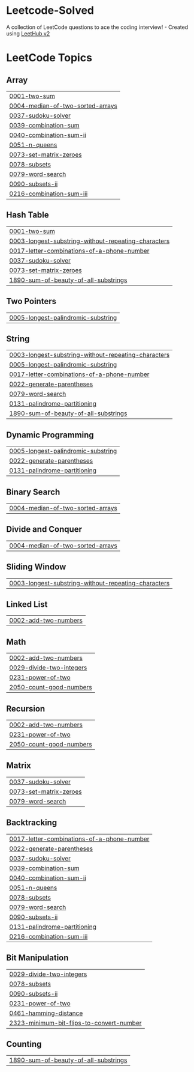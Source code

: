 # Leetcode-Solved
A collection of LeetCode questions to ace the coding interview! - Created using [LeetHub v2](https://github.com/arunbhardwaj/LeetHub-2.0)

<!---LeetCode Topics Start-->
# LeetCode Topics
## Array
|  |
| ------- |
| [0001-two-sum](https://github.com/mrinal-mann/Leetcode-Solved/tree/master/0001-two-sum) |
| [0004-median-of-two-sorted-arrays](https://github.com/mrinal-mann/Leetcode-Solved/tree/master/0004-median-of-two-sorted-arrays) |
| [0037-sudoku-solver](https://github.com/mrinal-mann/Leetcode-Solved/tree/master/0037-sudoku-solver) |
| [0039-combination-sum](https://github.com/mrinal-mann/Leetcode-Solved/tree/master/0039-combination-sum) |
| [0040-combination-sum-ii](https://github.com/mrinal-mann/Leetcode-Solved/tree/master/0040-combination-sum-ii) |
| [0051-n-queens](https://github.com/mrinal-mann/Leetcode-Solved/tree/master/0051-n-queens) |
| [0073-set-matrix-zeroes](https://github.com/mrinal-mann/Leetcode-Solved/tree/master/0073-set-matrix-zeroes) |
| [0078-subsets](https://github.com/mrinal-mann/Leetcode-Solved/tree/master/0078-subsets) |
| [0079-word-search](https://github.com/mrinal-mann/Leetcode-Solved/tree/master/0079-word-search) |
| [0090-subsets-ii](https://github.com/mrinal-mann/Leetcode-Solved/tree/master/0090-subsets-ii) |
| [0216-combination-sum-iii](https://github.com/mrinal-mann/Leetcode-Solved/tree/master/0216-combination-sum-iii) |
## Hash Table
|  |
| ------- |
| [0001-two-sum](https://github.com/mrinal-mann/Leetcode-Solved/tree/master/0001-two-sum) |
| [0003-longest-substring-without-repeating-characters](https://github.com/mrinal-mann/Leetcode-Solved/tree/master/0003-longest-substring-without-repeating-characters) |
| [0017-letter-combinations-of-a-phone-number](https://github.com/mrinal-mann/Leetcode-Solved/tree/master/0017-letter-combinations-of-a-phone-number) |
| [0037-sudoku-solver](https://github.com/mrinal-mann/Leetcode-Solved/tree/master/0037-sudoku-solver) |
| [0073-set-matrix-zeroes](https://github.com/mrinal-mann/Leetcode-Solved/tree/master/0073-set-matrix-zeroes) |
| [1890-sum-of-beauty-of-all-substrings](https://github.com/mrinal-mann/Leetcode-Solved/tree/master/1890-sum-of-beauty-of-all-substrings) |
## Two Pointers
|  |
| ------- |
| [0005-longest-palindromic-substring](https://github.com/mrinal-mann/Leetcode-Solved/tree/master/0005-longest-palindromic-substring) |
## String
|  |
| ------- |
| [0003-longest-substring-without-repeating-characters](https://github.com/mrinal-mann/Leetcode-Solved/tree/master/0003-longest-substring-without-repeating-characters) |
| [0005-longest-palindromic-substring](https://github.com/mrinal-mann/Leetcode-Solved/tree/master/0005-longest-palindromic-substring) |
| [0017-letter-combinations-of-a-phone-number](https://github.com/mrinal-mann/Leetcode-Solved/tree/master/0017-letter-combinations-of-a-phone-number) |
| [0022-generate-parentheses](https://github.com/mrinal-mann/Leetcode-Solved/tree/master/0022-generate-parentheses) |
| [0079-word-search](https://github.com/mrinal-mann/Leetcode-Solved/tree/master/0079-word-search) |
| [0131-palindrome-partitioning](https://github.com/mrinal-mann/Leetcode-Solved/tree/master/0131-palindrome-partitioning) |
| [1890-sum-of-beauty-of-all-substrings](https://github.com/mrinal-mann/Leetcode-Solved/tree/master/1890-sum-of-beauty-of-all-substrings) |
## Dynamic Programming
|  |
| ------- |
| [0005-longest-palindromic-substring](https://github.com/mrinal-mann/Leetcode-Solved/tree/master/0005-longest-palindromic-substring) |
| [0022-generate-parentheses](https://github.com/mrinal-mann/Leetcode-Solved/tree/master/0022-generate-parentheses) |
| [0131-palindrome-partitioning](https://github.com/mrinal-mann/Leetcode-Solved/tree/master/0131-palindrome-partitioning) |
## Binary Search
|  |
| ------- |
| [0004-median-of-two-sorted-arrays](https://github.com/mrinal-mann/Leetcode-Solved/tree/master/0004-median-of-two-sorted-arrays) |
## Divide and Conquer
|  |
| ------- |
| [0004-median-of-two-sorted-arrays](https://github.com/mrinal-mann/Leetcode-Solved/tree/master/0004-median-of-two-sorted-arrays) |
## Sliding Window
|  |
| ------- |
| [0003-longest-substring-without-repeating-characters](https://github.com/mrinal-mann/Leetcode-Solved/tree/master/0003-longest-substring-without-repeating-characters) |
## Linked List
|  |
| ------- |
| [0002-add-two-numbers](https://github.com/mrinal-mann/Leetcode-Solved/tree/master/0002-add-two-numbers) |
## Math
|  |
| ------- |
| [0002-add-two-numbers](https://github.com/mrinal-mann/Leetcode-Solved/tree/master/0002-add-two-numbers) |
| [0029-divide-two-integers](https://github.com/mrinal-mann/Leetcode-Solved/tree/master/0029-divide-two-integers) |
| [0231-power-of-two](https://github.com/mrinal-mann/Leetcode-Solved/tree/master/0231-power-of-two) |
| [2050-count-good-numbers](https://github.com/mrinal-mann/Leetcode-Solved/tree/master/2050-count-good-numbers) |
## Recursion
|  |
| ------- |
| [0002-add-two-numbers](https://github.com/mrinal-mann/Leetcode-Solved/tree/master/0002-add-two-numbers) |
| [0231-power-of-two](https://github.com/mrinal-mann/Leetcode-Solved/tree/master/0231-power-of-two) |
| [2050-count-good-numbers](https://github.com/mrinal-mann/Leetcode-Solved/tree/master/2050-count-good-numbers) |
## Matrix
|  |
| ------- |
| [0037-sudoku-solver](https://github.com/mrinal-mann/Leetcode-Solved/tree/master/0037-sudoku-solver) |
| [0073-set-matrix-zeroes](https://github.com/mrinal-mann/Leetcode-Solved/tree/master/0073-set-matrix-zeroes) |
| [0079-word-search](https://github.com/mrinal-mann/Leetcode-Solved/tree/master/0079-word-search) |
## Backtracking
|  |
| ------- |
| [0017-letter-combinations-of-a-phone-number](https://github.com/mrinal-mann/Leetcode-Solved/tree/master/0017-letter-combinations-of-a-phone-number) |
| [0022-generate-parentheses](https://github.com/mrinal-mann/Leetcode-Solved/tree/master/0022-generate-parentheses) |
| [0037-sudoku-solver](https://github.com/mrinal-mann/Leetcode-Solved/tree/master/0037-sudoku-solver) |
| [0039-combination-sum](https://github.com/mrinal-mann/Leetcode-Solved/tree/master/0039-combination-sum) |
| [0040-combination-sum-ii](https://github.com/mrinal-mann/Leetcode-Solved/tree/master/0040-combination-sum-ii) |
| [0051-n-queens](https://github.com/mrinal-mann/Leetcode-Solved/tree/master/0051-n-queens) |
| [0078-subsets](https://github.com/mrinal-mann/Leetcode-Solved/tree/master/0078-subsets) |
| [0079-word-search](https://github.com/mrinal-mann/Leetcode-Solved/tree/master/0079-word-search) |
| [0090-subsets-ii](https://github.com/mrinal-mann/Leetcode-Solved/tree/master/0090-subsets-ii) |
| [0131-palindrome-partitioning](https://github.com/mrinal-mann/Leetcode-Solved/tree/master/0131-palindrome-partitioning) |
| [0216-combination-sum-iii](https://github.com/mrinal-mann/Leetcode-Solved/tree/master/0216-combination-sum-iii) |
## Bit Manipulation
|  |
| ------- |
| [0029-divide-two-integers](https://github.com/mrinal-mann/Leetcode-Solved/tree/master/0029-divide-two-integers) |
| [0078-subsets](https://github.com/mrinal-mann/Leetcode-Solved/tree/master/0078-subsets) |
| [0090-subsets-ii](https://github.com/mrinal-mann/Leetcode-Solved/tree/master/0090-subsets-ii) |
| [0231-power-of-two](https://github.com/mrinal-mann/Leetcode-Solved/tree/master/0231-power-of-two) |
| [0461-hamming-distance](https://github.com/mrinal-mann/Leetcode-Solved/tree/master/0461-hamming-distance) |
| [2323-minimum-bit-flips-to-convert-number](https://github.com/mrinal-mann/Leetcode-Solved/tree/master/2323-minimum-bit-flips-to-convert-number) |
## Counting
|  |
| ------- |
| [1890-sum-of-beauty-of-all-substrings](https://github.com/mrinal-mann/Leetcode-Solved/tree/master/1890-sum-of-beauty-of-all-substrings) |
<!---LeetCode Topics End-->